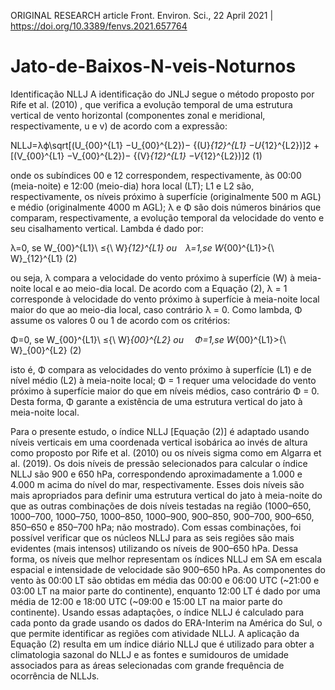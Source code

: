 ORIGINAL RESEARCH article
Front. Environ. Sci., 22 April 2021 | https://doi.org/10.3389/fenvs.2021.657764

# Jato-de-Baixos-N-veis-Noturnos
Identificação NLLJ A identificação do JNLJ segue o método proposto por Rife et al. (2010) , que verifica a evolução temporal de uma estrutura vertical de vento horizontal (componentes zonal e meridional, respectivamente, u e v) de acordo com a expressão:

NLLJ=λϕ\sqrt[(U_{00}^{L1} −U_{00}^{L2})− {(U}_{12}^{L1} −U_{12}^{L2})]2 +[(V_{00}^{L1} −V_{00}^{L2})− {(V}_{12}^{L1} −V_{12}^{L2})]2 (1)

onde os subíndices 00 e 12 correspondem, respectivamente, às 00:00 (meia-noite) e 12:00 (meio-dia) hora local (LT); L1 e L2 são, respectivamente, os níveis próximo à superfície (originalmente 500 m AGL) e médio (originalmente 4000 m AGL); λ e Φ são dois números binários que comparam, respectivamente, a evolução temporal da velocidade do vento e seu cisalhamento vertical. Lambda é dado por:

λ=0, se W_{00}^{L1}\ ≤{\ W}_{12}^{L1}  ou λ=1,se  W_{00}^{L1}>{\ W}_{12}^{L1}      (2)

ou seja, λ compara a velocidade do vento próximo à superfície (W) à meia-noite local e ao meio-dia local. De acordo com a Equação (2), λ = 1 corresponde à velocidade do vento próximo à superfície à meia-noite local maior do que ao meio-dia local, caso contrário λ = 0. Como lambda, Φ assume os valores 0 ou 1 de acordo com os critérios:

Φ=0, se W_{00}^{L1}\ ≤{\ W}_{00}^{L2}  ou  Φ=1,se  W_{00}^{L1}>{\ W}_{00}^{L2}      (2)

isto é, Φ compara as velocidades do vento próximo à superfície (L1) e de nível médio (L2) à meia-noite local; Φ = 1 requer uma velocidade do vento próximo à superfície maior do que em níveis médios, caso contrário Φ = 0. Desta forma, Φ garante a existência de uma estrutura vertical do jato à meia-noite local.

Para o presente estudo, o índice NLLJ [Equação (2)] é adaptado usando níveis verticais em uma coordenada vertical isobárica ao invés de altura como proposto por Rife et al. (2010) ou os níveis sigma como em Algarra et al. (2019). Os dois níveis de pressão selecionados para calcular o índice NLLJ são 900 e 650 hPa, correspondendo aproximadamente a 1.000 e 4.000 m acima do nível do mar, respectivamente. Esses dois níveis são mais apropriados para definir uma estrutura vertical do jato à meia-noite do que as outras combinações de dois níveis testadas na região (1000–650, 1000–700, 1000–750, 1000–850, 1000–900, 900–850, 900–700, 900–650, 850–650 e 850–700 hPa; não mostrado). Com essas combinações, foi possível verificar que os núcleos NLLJ para as seis regiões são mais evidentes (mais intensos) utilizando os níveis de 900–650 hPa. Dessa forma, os níveis que melhor representam os índices NLLJ em SA em escala espacial e intensidade de velocidade são 900–650 hPa. As componentes do vento às 00:00 LT são obtidas em média das 00:00 e 06:00 UTC (~21:00 e 03:00 LT na maior parte do continente), enquanto 12:00 LT é dado por uma média de 12:00 e 18:00 UTC (~09:00 e 15:00 LT na maior parte do continente). Usando essas adaptações, o índice NLLJ é calculado para cada ponto da grade usando os dados do ERA-Interim na América do Sul, o que permite identificar as regiões com atividade NLLJ. A aplicação da Equação (2) resulta em um índice diário NLLJ que é utilizado para obter a climatologia sazonal do NLLJ e as fontes e sumidouros de umidade associados para as áreas selecionadas com grande frequência de ocorrência de NLLJs.

